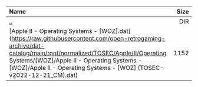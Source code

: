 |Name|Size|
|:---|---:|
|[..](../index.html)|DIR|
|[Apple II - Operating Systems - [WOZ].dat](https://raw.githubusercontent.com/open-retrogaming-archive/dat-catalog/main/root/normalized/TOSEC/Apple/II/Operating Systems/[WOZ]/Apple II - Operating Systems - [WOZ]/Apple II - Operating Systems - [WOZ] (TOSEC-v2022-12-21_CM).dat)|1152|
